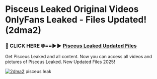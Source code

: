 # Pisceus Leaked Original Videos 0nlyFans Leaked - Files Updated! (2dma2)

<h3>🔴 CLICK HERE 🌐==►► <a href="https://tinyurl.com/2wckxsce" rel="nofollow">Pisceus Leaked Updated Files</a></h3>

Get Pisceus Leaked and all content. Now you can access all videos and pictures of Pisceus Leaked. New Updated Files 2025!

[![2dma2](https://i.imgur.com/AFduVYN.gif)](https://tinyurl.com/2wckxsce)
pisceus leak